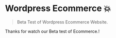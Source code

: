 # Wordpress Ecommerce 💥

>Beta Test of Wordpress Ecommerce Website.

Thanks for watch our Beta test of Ecommerce.!
